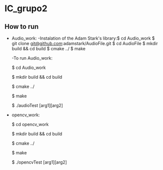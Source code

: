 # IC_grupo2


## How to run

* Audio_work:
  -Instalation of the Adam Stark's library:$ cd Audio_work
  $ git clone git@github.com:adamstark/AudioFile.git
  $ cd AudioFile
  $ mkdir build && cd build
  $ cmake ../
  $ make

  -To run Audio_work:
  
  $ cd Audio_work
  
  $ mkdir build && cd build
  
  $ cmake ../
  
  $ make
  
  $ ./audioTest [arg1][arg2]  
* opencv_work: 
  
  $ cd opencv_work
  
  $ mkdir build && cd build
  
  $ cmake ../
  
  $ make
  
  $ ./opencvTest [arg1][arg2]

```

```

